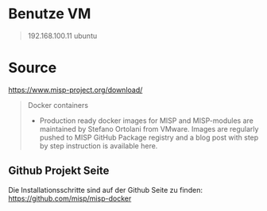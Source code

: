 # Benutze VM

> 192.168.100.11   ubuntu

# Source

https://www.misp-project.org/download/
> Docker containers
> 
  > - Production ready docker images for MISP and MISP-modules are maintained by Stefano Ortolani from VMware. Images are regularly pushed to MISP GitHub Package registry and a blog post with step by step instruction is available here.  
## Github Projekt Seite

Die Installationsschritte sind auf der Github Seite zu finden:  
https://github.com/misp/misp-docker


